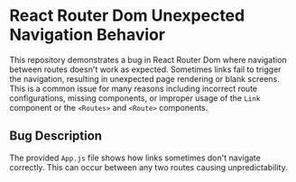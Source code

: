 # React Router Dom Unexpected Navigation Behavior

This repository demonstrates a bug in React Router Dom where navigation between routes doesn't work as expected.  Sometimes links fail to trigger the navigation, resulting in unexpected page rendering or blank screens. This is a common issue for many reasons including incorrect route configurations, missing components, or improper usage of the `Link` component or the `<Routes>` and `<Route>` components. 

## Bug Description

The provided `App.js` file shows how links sometimes don't navigate correctly. This can occur between any two routes causing unpredictability.